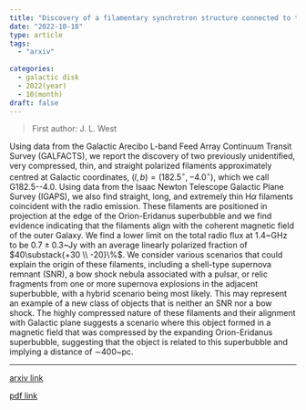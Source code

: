 ```yaml
---
title: "Discovery of a filamentary synchrotron structure connected to the coherent magnetic field in the outer Galaxy"
date: "2022-10-18"
type: article
tags:
  - "arxiv"
  
categories:
  - galactic disk
  - 2022(year)
  - 10(month)
draft: false
---
```

> First author: J. L. West

 Using data from the Galactic Arecibo L-band Feed Array Continuum Transit
Survey (GALFACTS), we report the discovery of two previously unidentified, very
compressed, thin, and straight polarized filaments approximately centred at
Galactic coordinates, $(l,b)=(182.5^\circ,-4.0^\circ)$, which we call
G182.5--4.0. Using data from the Isaac Newton Telescope Galactic Plane Survey
(IGAPS), we also find straight, long, and extremely thin H$\alpha$ filaments
coincident with the radio emission. These filaments are positioned in
projection at the edge of the Orion-Eridanus superbubble and we find evidence
indicating that the filaments align with the coherent magnetic field of the
outer Galaxy. We find a lower limit on the total radio flux at 1.4~GHz to be
$0.7\pm0.3$~Jy with an average linearly polarized fraction of $40\substack{+30
\\ -20}\%$. We consider various scenarios that could explain the origin of
these filaments, including a shell-type supernova remnant (SNR), a bow shock
nebula associated with a pulsar, or relic fragments from one or more supernova
explosions in the adjacent superbubble, with a hybrid scenario being most
likely. This may represent an example of a new class of objects that is neither
an SNR nor a bow shock. The highly compressed nature of these filaments and
their alignment with Galactic plane suggests a scenario where this object
formed in a magnetic field that was compressed by the expanding Orion-Eridanus
superbubble, suggesting that the object is related to this superbubble and
implying a distance of $\sim$400~pc.

---
[arxiv link](http://arxiv.org/abs/2210.10098v1)

[pdf link](http://arxiv.org/pdf/2210.10098v1)